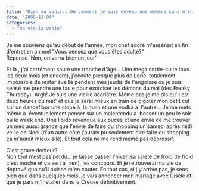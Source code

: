 ```yaml
---
title: "Rien vu venir...Ou comment je suis devenu une mémère sans m'en rendre compte"
date: "2006-11-04"
categories: 
  - "ma-vie-la-vraie"
---
```


  
Je me souviens qu'au début de l'année, mon chef adoré m'assénait en fin d'entretien annuel "Vous pensez que vous êtes adulte?"  
Réponse 'Non, on verra bien un jour'  
  
Et là , j'ai carrément sauté une tranche d'âge... Une mega sortie-cuite tous les deux mois (et encore), j'écoute presque plus de Lorie, totalement impossible de rester éveillé pendant mes jeudis de l'angoisse où je suis sensé me prendre une taule pour exorciser les démons du mal (des Freaky Thursday). Argh! Je suis une vieille acariâtre. Même pas je me dis qu'il est deux heures du mat' et que je serai mieux en train de gigoter mon petit cul sur un dancefloor une clope à  la main et une vodka à  l'autre... Je me mets même à  éventuellement penser sur un malentendu à  bosser un peu le soir ou le week end. Une libido revendue aux puces et une envie de me trouver un mec aussi grande que l'envie de faire du shopping un samedi après midi veille de Noel (d'un autre côté j'aurais pu seulement dire faire du shopping ça m'aurait mieux allé). Et tout cela ne me rend même pas dépressif.  
  
C'est grave docteur?  
Non tout n'est pas perdu... je laisse passer l'hiver, sa saleté de froid (le froid c'est moche et ça sert à  rien), les concours. Et je retrouverai ma vie de dépravé quoiqu'il puisse m'en couter. En tout cas, si j'y arrive pas, je sens bien que dans quelques mois, je vais annoncer mon mariage avec Gisèle et que je pars m'installer dans la Creuse définitivement.
